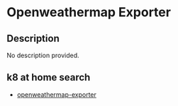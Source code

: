 # Openweathermap Exporter

## Description

No description provided.

## k8 at home search

- [openweathermap-exporter](https://nanne.dev/k8s-at-home-search/#/openweathermap-exporter)
